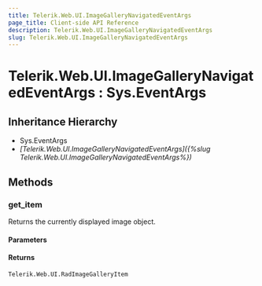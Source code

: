 ```yaml
---
title: Telerik.Web.UI.ImageGalleryNavigatedEventArgs
page_title: Client-side API Reference
description: Telerik.Web.UI.ImageGalleryNavigatedEventArgs
slug: Telerik.Web.UI.ImageGalleryNavigatedEventArgs
---
```


# Telerik.Web.UI.ImageGalleryNavigatedEventArgs : Sys.EventArgs 

## Inheritance Hierarchy

* Sys.EventArgs
* *[Telerik.Web.UI.ImageGalleryNavigatedEventArgs]({%slug Telerik.Web.UI.ImageGalleryNavigatedEventArgs%})*


## Methods

###  get_item

Returns the currently displayed image object.

#### Parameters

#### Returns

`Telerik.Web.UI.RadImageGalleryItem` 


